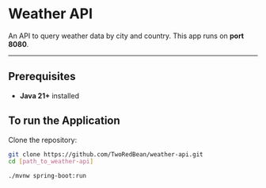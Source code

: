 # Weather API

An API to query weather data by city and country. This app runs on **port 8080**.

---


## Prerequisites
- **Java 21+** installed

## To run the Application
Clone the repository:
```bash
git clone https://github.com/TwoRedBean/weather-api.git
cd [path_to_weather-api]

./mvnw spring-boot:run

